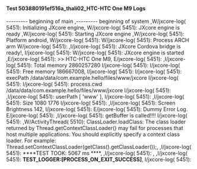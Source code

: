 #### Test 503880191ef516a_thali02_HTC-HTC One M9 Logs

--------- beginning of main
,--------- beginning of system
,W/jxcore-log( 5451): Initializing JXcore engine,
W/jxcore-log( 5451): JXcore engine is ready
,W/jxcore-log( 5451): Starting JXcore engine
,W/jxcore-log( 5451): Platform android,
W/jxcore-log( 5451): 
W/jxcore-log( 5451): Process ARCH arm
W/jxcore-log( 5451): 
,I/jxcore-log( 5451): JXcore Cordova bridge is ready!,
I/jxcore-log( 5451): 
W/jxcore-log( 5451): JXcore engine is started
,E/jxcore-log( 5451): >> HTC-HTC One M9,
E/jxcore-log( 5451): 
,I/jxcore-log( 5451): Total memory 2860257280
I/jxcore-log( 5451): 
I/jxcore-log( 5451): Free memory 186667008,
I/jxcore-log( 5451): 
I/jxcore-log( 5451): execPath /data/data/com.example.hello/files/www/jxcore
I/jxcore-log( 5451): 
I/jxcore-log( 5451): process.cwd /data/data/com.example.hello/files/www/jxcore
I/jxcore-log( 5451): 
,I/jxcore-log( 5451): userPath [ 'www' ],
I/jxcore-log( 5451): 
,I/jxcore-log( 5451): Size 1080 1776
I/jxcore-log( 5451): 
,I/jxcore-log( 5451): Screen Brightness 142,
I/jxcore-log( 5451): 
E/jxcore-log( 5451): Dummy Error Log.
E/jxcore-log( 5451): 
,I/jxcore-log( 5451): getBuffer is called!!!!
I/jxcore-log( 5451): 
,W/ActivityThread( 5510): ClassLoader.loadClass: The class loader returned by Thread.getContextClassLoader() may fail for processes that host multiple applications. You should explicitly specify a context class loader. For example: Thread.setContextClassLoader(getClass().getClassLoader());,
,I/jxcore-log( 5451): ****TEST TOOK:  5067  ms ****,
,I/jxcore-log( 5451): ,
,I/jxcore-log( 5451): ****TEST_LOGGER:[PROCESS_ON_EXIT_SUCCESS]****,
I/jxcore-log( 5451): 
